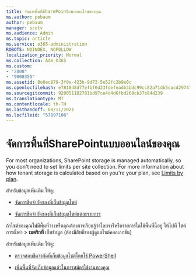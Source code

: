 ```yaml
---
title: จัดการพื้นที่SharePointแบบออนไลน์ของคุณ
ms.author: pebaum
author: pebaum
manager: scotv
ms.audience: Admin
ms.topic: article
ms.service: o365-administration
ROBOTS: NOINDEX, NOFOLLOW
localization_priority: Normal
ms.collection: Adm_O365
ms.custom:
- "2008"
- "9000355"
ms.assetid: 8e0ec879-3f0e-423b-9d72-5e52fc2b9e0c
ms.openlocfilehash: e7818d8d77efbf6d23fdefeadb3bdc99cc82a71db5cacd29741749fa74460a7a
ms.sourcegitcommit: 920051182781bd97ce4d4d6fbd268cb37b84d239
ms.translationtype: MT
ms.contentlocale: th-TH
ms.lasthandoff: 08/11/2021
ms.locfileid: "57897106"
---
```

# <a name="manage-your-sharepoint-online-storage"></a>จัดการพื้นที่SharePointแบบออนไลน์ของคุณ

For most organizations, SharePoint storage is managed automatically, so you don't need to set limits per site collection. For more information about how tenant storage is calculated based on you're your plan, see [Limits by plan](https://docs.microsoft.com/office365/servicedescriptions/sharepoint-online-service-description/sharepoint-online-limits?redirectedfrom=MSDN#limits-by-plan).

สำหรับข้อมูลเพิ่มเติม ให้ดู:

- [จัดการขีดจํากัดของที่เก็บข้อมูลไซต์](https://docs.microsoft.com/sharepoint/manage-site-collection-storage-limits)

- [จัดการขีดจํากัดของที่เก็บข้อมูลไซต์แต่ละรายการ](https://docs.microsoft.com/sharepoint/manage-site-collection-storage-limits#manage-individual-site-storage-limits)

ถ้าไซต์ของคุณไม่มีพื้นที่ว่างหรือคุณต้องการเรียนรู้ว่าไลบรารีหรือรายการใดใช้พื้นที่นี้อยู่ ให้ไปที่ ไซต์ การตั้งค่า  >  **เมตริกที่** เก็บข้อมูล (ต้องมีสิทธิ์ของผู้ดูแลไซต์คอลเลกชัน)

สำหรับข้อมูลเพิ่มเติม ให้ดู:

- [ตรวจสอบขีดจํากัดที่เก็บข้อมูลไซต์โดยใช้ PowerShell](https://docs.microsoft.com/sharepoint/manage-site-collection-storage-limits#monitor-site-storage-limits-by-using-powershell)

- [เพิ่มพื้นที่จัดเก็บข้อมูลแล้วในการสมัครใช้งานของคุณ](https://docs.microsoft.com/microsoft-365/commerce/add-storage-space) 
  